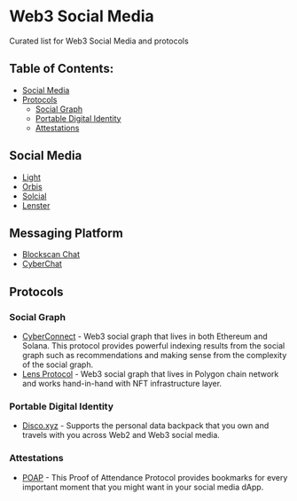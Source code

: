 # Web3 Social Media

Curated list for Web3 Social Media and protocols

## Table of Contents:

- [Social Media](#social-media)
- [Protocols](#protocol)
  - [Social Graph](#social-graph)
  - [Portable Digital Identity](#portable-digital-identity)
  - [Attestations](#attestations)

## Social Media
- [Light](https://light.so/)
- [Orbis](https://orbis.club/)
- [Solcial](https://solcial.io/)
- [Lenster](https://alpha.lenster.xyz/)

## Messaging Platform
- [Blockscan Chat](https://chat.blockscan.com/)
- [CyberChat](https://www.cyberch.at/)

## Protocols
### Social Graph
- [CyberConnect](https://cyberconnect.me/) - Web3 social graph that lives in both Ethereum and Solana. This protocol provides powerful indexing results from the social graph such as recommendations and making sense from the complexity of the social graph.
- [Lens Protocol](https://lens.dev/) - Web3 social graph that lives in Polygon chain network and works hand-in-hand with NFT infrastructure layer.

### Portable Digital Identity
- [Disco.xyz](https://www.disco.xyz/) - Supports the personal data backpack that you own and travels with you across Web2 and Web3 social media.

### Attestations
- [POAP](https://poap.xyz/) - This Proof of Attendance Protocol provides bookmarks for every important moment that you might want in your social media dApp.